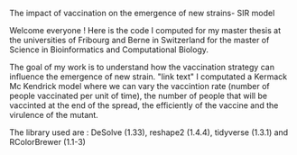 The impact of vaccination on the emergence of new strains- SIR model

Welcome everyone !
Here is the code I computed for my master thesis at the universities of Fribourg and Berne in Switzerland for the master of Science in Bioinformatics and Computational Biology.

The goal of my work is to understand how the vaccination strategy can influence the emergence of new strain. "link text"
I computated a Kermack Mc Kendrick model where we can vary the vaccintion rate (number of people vaccinated per unit of time), the number of people that will be vaccinted at the end of the spread, the efficiently of the vaccine and the virulence of the mutant. 

The library used are : DeSolve (1.33), reshape2 (1.4.4), tidyverse (1.3.1) and RColorBrewer (1.1-3)
